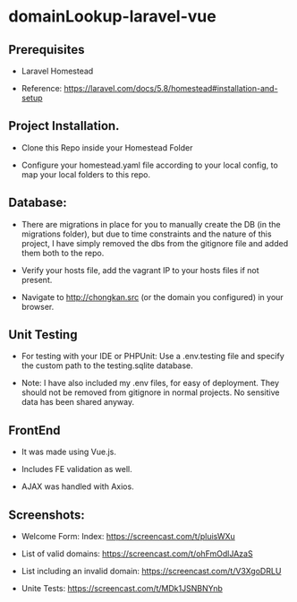 # domainLookup-laravel-vue

## Prerequisites

- Laravel Homestead

- Reference:  https://laravel.com/docs/5.8/homestead#installation-and-setup

## Project Installation. 

- Clone this Repo inside your Homestead Folder

- Configure your homestead.yaml file according to your local config, to map your local folders to this repo.

## Database: 

- There are migrations in place for you to manually create the DB (in the migrations folder), but due to time constraints and the nature of this project, I have simply removed the dbs from the gitignore file and added them both to the repo. 

- Verify your hosts file, add the vagrant IP to your hosts files if not present. 

- Navigate to http://chongkan.src (or the domain you configured) in your browser. 

## Unit Testing

- For testing with your IDE or PHPUnit: Use a .env.testing file and specify the custom path to the testing.sqlite database. 

- Note: I have also included my .env files, for easy of deployment. They should not be removed from gitignore in normal projects. No sensitive data has been shared anyway. 

## FrontEnd

- It was made using Vue.js.

- Includes FE validation as well. 

- AJAX was handled with Axios. 


## Screenshots: 

- Welcome Form: Index: https://screencast.com/t/pluisWXu 

- List of valid domains: https://screencast.com/t/ohFmOdlJAzaS 

- List including an invalid domain:  https://screencast.com/t/V3XgoDRLU 

- Unite Tests: https://screencast.com/t/MDk1JSNBNYnb 
